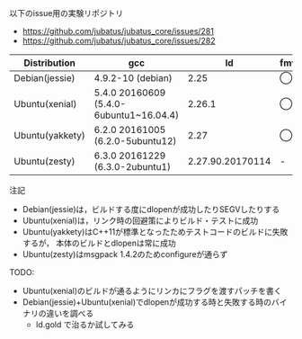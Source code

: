 以下のissue用の実験リポジトリ

* https://github.com/jubatus/jubatus_core/issues/281
* https://github.com/jubatus/jubatus_core/issues/282

|Distribution|gcc|ld |fmv|build|dlopen|
|------------|---|---|---|-----|------|
|Debian(jessie)|4.9.2-10 (debian)|2.25|◯|◯|△|
|Ubuntu(xenial)|5.4.0 20160609 (5.4.0-6ubuntu1~16.04.4)|2.26.1|◯|◯|◯|
|Ubuntu(yakkety)|6.2.0 20161005 (6.2.0-5ubuntu12)|2.27|◯|◯|◯|
|Ubuntu(zesty)|6.3.0 20161229 (6.3.0-2ubuntu1)|2.27.90.20170114|-|-|-|

注記
* Debian(jessie)は，ビルドする度にdlopenが成功したりSEGVしたりする
* Ubuntu(xenial)は，リンク時の回避策によりビルド・テストに成功
* Ubuntu(yakkety)はC++11が標準となったためテストコードのビルドに失敗するが，
  本体のビルドとdlopenは常に成功
* Ubuntu(zesty)はmsgpack 1.4.2のためconfigureが通らず

TODO:

* Ubuntu(xenial)のビルドが通るようにリンカにフラグを渡すパッチを書く
* Debian(jessie)+Ubuntu(xenial)でdlopenが成功する時と失敗する時のバイナリの違いを調べる
  * ld.gold で治るか試してみる
